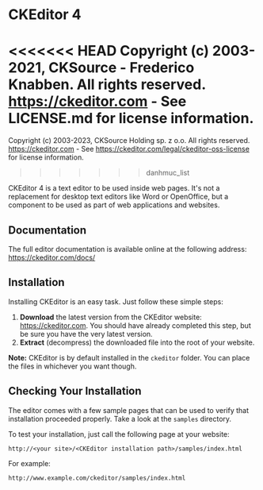 CKEditor 4
==========

<<<<<<< HEAD
Copyright (c) 2003-2021, CKSource - Frederico Knabben. All rights reserved.
https://ckeditor.com - See LICENSE.md for license information.
=======
Copyright (c) 2003-2023, CKSource Holding sp. z o.o. All rights reserved.
https://ckeditor.com - See https://ckeditor.com/legal/ckeditor-oss-license for license information.
>>>>>>> danhmuc_list

CKEditor 4 is a text editor to be used inside web pages. It's not a replacement
for desktop text editors like Word or OpenOffice, but a component to be used as
part of web applications and websites.

## Documentation

The full editor documentation is available online at the following address:
https://ckeditor.com/docs/

## Installation

Installing CKEditor is an easy task. Just follow these simple steps:

 1. **Download** the latest version from the CKEditor website:
    https://ckeditor.com. You should have already completed this step, but be
    sure you have the very latest version.
 2. **Extract** (decompress) the downloaded file into the root of your website.

**Note:** CKEditor is by default installed in the `ckeditor` folder. You can
place the files in whichever you want though.

## Checking Your Installation

The editor comes with a few sample pages that can be used to verify that
installation proceeded properly. Take a look at the `samples` directory.

To test your installation, just call the following page at your website:

	http://<your site>/<CKEditor installation path>/samples/index.html

For example:

	http://www.example.com/ckeditor/samples/index.html
